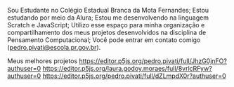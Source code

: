 Sou Estudante no Colégio Estadual Branca da Mota Fernandes;
Estou estudando por meio da Alura;
Estou me desenvolvendo na linguagem Scratch e JavaScript;
Utilizo esse espaço para minha organização e compartilhamento dos meus projetos desenvolvidos na disciplina de Pensamento Computacional;
Você pode entrar em contato comigo (pedro.pivati@escola.pr.gov.br).

Meus melhores projetos 
https://editor.p5js.org/pedro.pivati/full/JhzG0jnFO?authuser=0
https://editor.p5js.org/laura.godoy.moraes/full/8vrlcRFyw?authuser=0
https://editor.p5js.org/pedro.pivati/full/dZLmpdX0r?authuser=0
